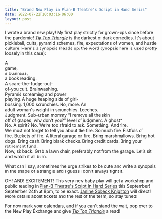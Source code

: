 ```yaml
---
title: "Brand New Play in Plan-B Theatre's Script in Hand Series"
date: 2022-07-22T10:03:16-06:00
layout: post
---
```


I wrote a brand new play! My first play strictly for grown-ups since before the pandemic! [*Tip Top Triangle*](https://newplayexchange.org/plays/1945151/tip-top-triangle) is the darkest of dark comedies. It's about pickleball, cults, pyramid schemes, fire, expectations of women, and hustle culture. Here's a synopsis (heads up: the word synopsis here is used *pretty* loosely in this case):

A  
game,  
a business,  
a book reading.  
A scare-the-fudge-out-  
of-you cult. Brainwashing.  
Pyramid screaming and power  
playing. A huge heaping side of girl-  
bossing. 1,000 scrunchies. No, more. An  
adult woman's weight in scrunchies. Leeches.  
Judgment. Sub-urban mommy “I remove all the skin  
off of grapes, why don’t you?” level of judgment. A ghost?  
No. A spirit? No. We’re too afraid to ask. Something. And fire.  
We must not forget to tell you about the fire. So much fire. Fistfuls of  
fire. Buckets of fire. A literal garage on fire. Bring marshmallows. Bring hot  
dogs. Bring cash. Bring blank checks. Bring credit cards. Bring your retirement fund.  
Now, sit back. Grab a lawn chair, preferably not from the garage. Let’s sit and watch it all burn.  

What can I say, sometimes the urge strikes to be cute and write a synopsis in the shape of a triangle and I guess I don't always fight it.

OH! AND! EXCITEMENT! This very new baby play will get a workshop and public reading in [Plan-B Theatre's Script In Hand Series](https://planbtheatre.org/scriptinhandseries/) this September! September 24th at 8pm, to be exact. [Janine Sobeck Knighton](https://janinesobeckknighton.com/) will direct! More details about tickets and the rest of the team, so stay tuned!

For now mark your calendars, and if you can't stand the wait, pop over to the New Play Exchange and give [*Tip Top Triangle*](https://newplayexchange.org/plays/1945151/tip-top-triangle) a read!
